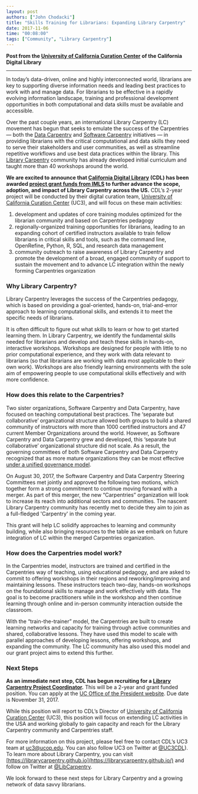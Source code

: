 ```yaml
---
layout: post
authors: ["John Chodacki"]
title: "Skills Training for Librarians: Expanding Library Carpentry"
date: 2017-11-06
time: "00:08:00"
tags: ["Community", "Library Carpentry"]
---
```



**Post from the [University of California Curation Center](http://uc3.cdlib.org/2017/11/06/skills-training-for-librarians-expanding-library-carpentry/) of the California Digital Library**

---

In today’s data-driven, online and highly interconnected world, librarians are key to supporting diverse information needs and leading best practices to work with and manage data. For librarians to be effective in a rapidly evolving information landscape, training and professional development opportunities in both computational and data skills must be available and accessible.

Over the past couple years, an international Library Carpentry (LC) movement has begun that seeks to emulate the success of the Carpentries — both the [Data Carpentry](http://www.datacarpentry.org) and [Software Carpentry](https://software-carpentry.org) initiatives — in providing librarians with the critical computational and data skills they need to serve their stakeholders and user communities, as well as streamline repetitive workflows and use best data practices within the library. This [Library Carpentry](http://librarycarpentry.github.io/) community has already developed initial curriculum and taught more than 40 workshops around the world.

**We are excited to announce that [California Digital Library](http://www.cdlib.org) (CDL) has been awarded [project grant funds from IMLS](https://www.imls.gov/grants/awarded/RE-85-17-0121-17) to further advance the scope, adoption, and impact of Library Carpentry across the US.**  CDL’s 2-year project will be conducted by their digital curation team, [University of California Curation Center](http://uc3.cdlib.org) (UC3), and will focus on these main activities:
1. development and updates of core training modules optimized for the librarian community and based on Carpentries pedagogy
2. regionally-organized training opportunities for librarians, leading to an expanding cohort of certified instructors available to train fellow librarians in critical skills and tools, such as the command line, OpenRefine, Python, R, SQL, and research data management
3. community outreach to raise awareness of Library Carpentry and promote the development of a broad, engaged community of support to sustain the movement and to advance LC integration within the newly forming Carpentries organization

### Why Library Carpentry?
Library Carpentry leverages the success of the Carpentries pedagogy, which is based on providing a goal-oriented, hands-on, trial-and-error approach to learning computational skills, and extends it to meet the specific needs of librarians.

It is often difficult to figure out what skills to learn or how to get started learning them. In Library Carpentry, we identify the fundamental skills needed for librarians and develop and teach these skills in hands-on, interactive workshops. Workshops are designed for people with little to no prior computational experience, and they work with data relevant to librarians (so that librarians are working with data most applicable to their own work). Workshops are also friendly learning environments with the sole aim of empowering people to use computational skills effectively and with more confidence.

### How does this relate to the Carpentries?
Two sister organizations, Software Carpentry and Data Carpentry, have focused on teaching computational best practices. The ‘separate but collaborative’ organizational structure allowed both groups to build a shared community of instructors with more than 1000 certified instructors and 47 current Member Organizations around the world.  However, as Software Carpentry and Data Carpentry grew and developed, this ‘separate but collaborative’ organizational structure did not scale. As a result, the governing committees of both Software Carpentry and Data Carpentry recognized that as more mature organizations they can be most effective [under a unified governance model](https://software-carpentry.org/blog/2017/09/merger.html).

On August 30, 2017, the Software Carpentry and Data Carpentry Steering Committees met jointly and approved the following two motions, which together form a strong commitment to continue moving forward with a merger.  As part of this merger, the new “Carpentries” organization will look to increase its reach into additional sectors and communities.  The nascent Library Carpentry community has recently met to decide they aim to join as a full-fledged 'Carpentry' in the coming year.

This grant will help LC solidify approaches to learning and community building, while also bringing resources to the table as we embark on future integration of LC within the merged Carpentries organization.

### How does the Carpentries model work?

In the Carpentries model, instructors are trained and certified in the Carpentries way of teaching, using educational pedagogy, and are asked to commit to offering workshops in their regions and reworking/improving and maintaining lessons. These instructors teach two-day, hands-on workshops on the foundational skills to manage and work effectively with data. The goal is to become practitioners while in the workshop and then continue learning through online and in-person community interaction outside the classroom.

With the “train-the-trainer” model, the Carpentries are built to create learning networks and capacity for training through active communities and shared, collaborative lessons. They have used this model to scale with parallel approaches of developing lessons, offering workshops, and expanding the community. The LC community has also used this model and our grant project aims to extend this further.

### Next Steps
**As an immediate next step, CDL has begun recruiting for a [Library Carpentry Project Coordinator](https://jobs.ucop.edu/applicants/Central?quickFind=60770).**  This will be a 2-year and grant funded position.  You can apply at the [UC Office of the President website](https://jobs.ucop.edu/applicants/Central?quickFind=60770).  Due date is November 31, 2017.

While this position will report to CDL’s Director of [University of California Curation Center](http://uc3.cdlib.org/) (UC3), this position will focus on extending LC activities in the USA and working globally to gain capacity and reach for the Library Carpentry community and Carpentries staff.

For more information on this project, please feel free to contact CDL’s UC3 team at [uc3@ucop.edu](mailto:uc3@ucop.edu). You can also follow UC3 on Twitter at [@UC3CDL](https://twitter.com/UC3CDL)).  To learn more about Library Carpentry, you can visit [https://librarycarpentry.github.io](https://librarycarpentry.github.io/) and follow on Twitter at [@LibCarpentry](https://twitter.com/LibCarpentry).

We look forward to these next steps for Library Carpentry and a growing network of data savvy librarians.
